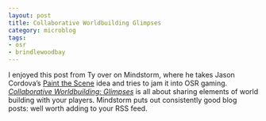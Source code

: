 ```yaml
---
layout: post
title: Collaborative Worldbuilding Glimpses
category: microblog
tags:
- osr
- brindlewoodbay
---
```



I enjoyed this post from Ty over on Mindstorm, where he takes Jason Cordova’s [Paint the Scene][pts] idea and tries to jam it into OSR gaming. [_Collaborative Worldbuilding: Glimpses_][1] is all about sharing elements of world building with your players. Mindstorm puts out consistently good blog posts: well worth adding to your RSS feed.

[1]: https://www.mindstormpress.com/collaborative-worldbuilding-glimpses
[pts]: http://www.brindlewoodbay.com/blog/paint-the-scene
